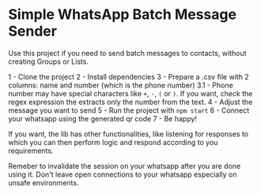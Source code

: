 # Simple WhatsApp Batch Message Sender

Use this project if you need to send batch messages to contacts, without creating Groups or Lists.

1 - Clone the project
2 - Install dependencies
3 - Prepare a .csv file with 2 columns: name and number (which is the phone number)
    3.1 - Phone number may have special characters like `+`, `-`, `(` or `)`. If you want, check the regex expression the extracts only the number from the text.
4 - Adjust the message you want to send
5 - Run the project with `npm start`
6 - Connect your whatsapp using the generated qr code
7 - Be happy!

If you want, the lib has other functionalities, like listening for responses to which you can then perform logic and respond according to you requirements.

Remeber to invalidate the session on your whatsapp after you are done using it. Don't leave open connections to your whatsapp especially on unsafe environments.